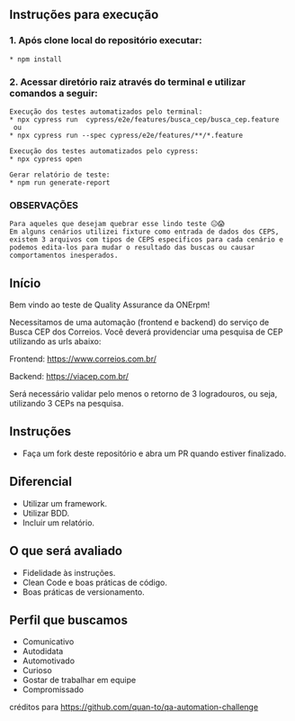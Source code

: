 ## Instruções para execução
###    1. Após clone local do repositório executar:
    * npm install
    
###    2. Acessar diretório raiz através do terminal e utilizar comandos a seguir:

    Execução dos testes automatizados pelo terminal:
    * npx cypress run  cypress/e2e/features/busca_cep/busca_cep.feature
     ou
    * npx cypress run --spec cypress/e2e/features/**/*.feature 

    Execução dos testes automatizados pelo cypress:
    * npx cypress open
     
    Gerar relatório de teste:
    * npm run generate-report
    
### OBSERVAÇÕES 
    Para aqueles que desejam quebrar esse lindo teste 😐😱 
    Em alguns cenários utilizei fixture como entrada de dados dos CEPS, 
    existem 3 arquivos com tipos de CEPS especificos para cada cenário e podemos edita-los para mudar o resultado das buscas ou causar comportamentos inesperados.  
    


## Início

Bem vindo ao teste de Quality Assurance da ONErpm!

Necessitamos de uma automação (frontend e backend) do serviço de Busca CEP dos Correios. Você deverá providenciar uma pesquisa de CEP utilizando as urls abaixo:

Frontend: https://www.correios.com.br/

Backend: https://viacep.com.br/

Será necessário validar pelo menos o retorno de 3 logradouros, ou seja, utilizando 3 CEPs na pesquisa.


## Instruções

* Faça um fork deste repositório e abra um PR quando estiver finalizado.


## Diferencial

* Utilizar um framework.
* Utilizar BDD.
* Incluir um relatório.


## O que será avaliado

* Fidelidade às instruções.
* Clean Code e boas práticas de código.
* Boas práticas de versionamento.


## Perfil que buscamos

* Comunicativo
* Autodidata
* Automotivado
* Curioso
* Gostar de trabalhar em equipe
* Compromissado

créditos para https://github.com/quan-to/qa-automation-challenge
